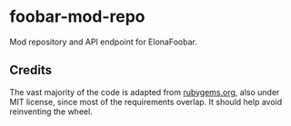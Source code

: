# foobar-mod-repo

Mod repository and API endpoint for ElonaFoobar.

## Credits
The vast majority of the code is adapted from [rubygems.org](https://github.com/rubygems/rubygems.org), also under MIT license, since most of the requirements overlap. It should help avoid reinventing the wheel.
